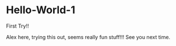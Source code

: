 # Hello-World-1

First Try!!

Alex here, trying this out, seems really fun stuff!!!
See you next time.
